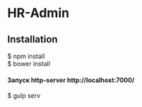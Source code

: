 # HR-Admin

<h2>Installation</h2>

$ npm install <br>
$ bower install <br>


<h4>Запуск http-server http://localhost:7000/</h4>
$ gulp serv<br>

